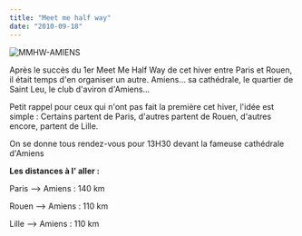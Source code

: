 ```yaml
---
title: "Meet me half way"
date: "2010-09-18"
---
```


![](/uploads/MMHW-AMIENS.jpg "MMHW-AMIENS")

Après le succès du 1er Meet Me Half Way de cet hiver entre Paris et Rouen, il était temps d'en organiser un autre. Amiens... sa cathédrale, le quartier de Saint Leu, le club d'aviron d'Amiens...

Petit rappel pour ceux qui n'ont pas fait la première cet hiver, l'idée est simple : Certains partent de Paris, d'autres partent de Rouen, d'autres encore, partent de Lille.

On se donne tous rendez-vous pour 13H30 devant la fameuse cathédrale d'Amiens

**Les distances à l' aller :**

Paris --> Amiens : 140 km

Rouen --> Amiens : 110 km

Lille --> Amiens : 110 km
